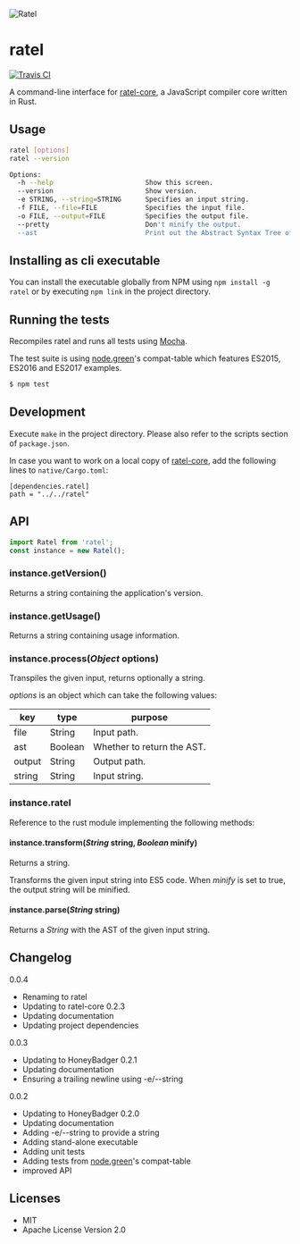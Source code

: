 ![Ratel](http://maciej.codes/things/ratel-400.png)

# ratel

[![Travis CI](https://travis-ci.org/ratel-rust/ratel-cli.svg)](https://travis-ci.org/ratel-rust/ratel-cli)

A command-line interface for [ratel-core](https://github.com/ratel-rust/ratel-core), a JavaScript compiler core written in Rust.

## Usage

````bash
ratel [options]
ratel --version

Options:
  -h --help                       Show this screen.
  --version                       Show version.
  -e STRING, --string=STRING      Specifies an input string.
  -f FILE, --file=FILE            Specifies the input file.
  -o FILE, --output=FILE          Specifies the output file.
  --pretty                        Don't minify the output.
  --ast                           Print out the Abstract Syntax Tree of the input.

````

## Installing as cli executable

You can install the executable globally from NPM using
``npm install -g ratel`` or by executing ``npm link`` in the project
directory.

## Running the tests

Recompiles ratel and runs all tests using [Mocha](https://mochajs.org).

The test suite is using [node.green](http://node.green/)'s compat-table which
features ES2015, ES2016 and ES2017 examples.

````bash
$ npm test
````

## Development

Execute ``make`` in the project directory. Please also refer to the scripts
section of ``package.json``.

In case you want to work on a local copy of [ratel-core](https://github.com/ratel-rust),
add the following lines to ``native/Cargo.toml``:

````
[dependencies.ratel]
path = "../../ratel"
````

## API

````js
import Ratel from 'ratel';
const instance = new Ratel();

````
### instance.getVersion()

Returns a string containing the application's version.

### instance.getUsage()

Returns a string containing usage information.

### instance.process(*Object* options)

Transpiles the given input, returns optionally a string.

*options* is an object which can take the following values:

| key    | type    | purpose                     |
|--------|---------|-----------------------------|
| file   | String  | Input path.                 |
| ast    | Boolean | Whether to return the AST.  |
| output | String  | Output path.                |
| string | String  | Input string.               |

### instance.ratel

Reference to the rust module implementing the following methods:

#### instance.transform(*String* string, *Boolean* minify)

Returns a string.

Transforms the given input string into ES5 code.
When *minify* is set to true, the output string will be minified.

#### instance.parse(*String* string)

Returns a *String* with the AST of the given input string.

## Changelog

0.0.4

  - Renaming to ratel
  - Updating to ratel-core 0.2.3
  - Updating documentation
  - Updating project dependencies

0.0.3

  - Updating to HoneyBadger 0.2.1
  - Updating documentation
  - Ensuring a trailing newline using -e/--string

0.0.2

  - Updating to HoneyBadger 0.2.0
  - Updating documentation
  - Adding -e/--string to provide a string
  - Adding stand-alone executable
  - Adding unit tests
  - Adding tests from [node.green](http://node.green/)'s compat-table
  - improved API

## Licenses

- MIT
- Apache License Version 2.0